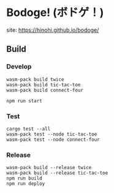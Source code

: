 # Bodoge! (ボドゲ！)

site: https://hinohi.github.io/bodoge/

## Build

### Develop

```
wasm-pack build twice
wasm-pack build tic-tac-toe
wasm-pack build connect-four
```

```
npm run start
```

### Test

```
cargo test --all
wasm-pack test --node tic-tac-toe
wasm-pack test --node connect-four
```

### Release

```
wasm-pack build --release twice
wasm-pack build --release tic-tac-toe
npm run build
npm run deploy
```
